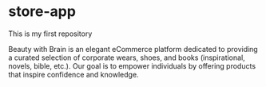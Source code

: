 # store-app
This is my first repository

Beauty with Brain is an elegant eCommerce platform dedicated to providing a curated selection of corporate wears, shoes, and books (inspirational, novels, bible, etc.). Our goal is to empower individuals by offering products that inspire confidence and knowledge.
